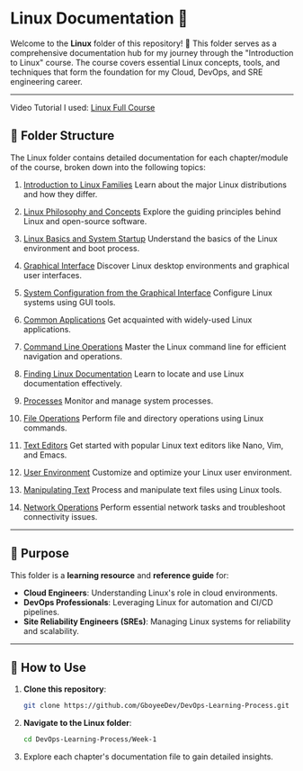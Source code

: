 # Linux Documentation 📘

Welcome to the **Linux** folder of this repository! 🎉 This folder serves as a comprehensive documentation hub for my journey through the "Introduction to Linux" course. The course covers essential Linux concepts, tools, and techniques that form the foundation for my Cloud, DevOps, and SRE engineering career.

---

Video Tutorial I used: <a href="https://www.youtube.com/watch?v=sWbUDq4S6Y8">Linux Full Course</a>

## 📂 Folder Structure

The Linux folder contains detailed documentation for each chapter/module of the course, broken down into the following topics:

1. <a href="https://github.com/GboyeeDev/DevOps-Learning-Process/blob/main/Week-1/Linux%20learning%20notes/note-1.md">Introduction to Linux Families</a>
   Learn about the major Linux distributions and how they differ.

2. <a href="https://github.com/GboyeeDev/DevOps-Learning-Process/blob/main/Week-1/Linux%20learning%20notes/note-2.md">Linux Philosophy and Concepts</a>
   Explore the guiding principles behind Linux and open-source software.

3. <a href="https://github.com/GboyeeDev/DevOps-Learning-Process/blob/main/Week-1/Linux%20learning%20notes/note-3.md">Linux Basics and System Startup</a>
   Understand the basics of the Linux environment and boot process.

4. <a href="https://github.com/GboyeeDev/DevOps-Learning-Process/blob/main/Week-1/Linux%20learning%20notes/note-4.md">Graphical Interface</a>
   Discover Linux desktop environments and graphical user interfaces.

5. <a href="https://github.com/GboyeeDev/DevOps-Learning-Process/blob/main/Week-1/Linux%20learning%20notes/note-5.md">System Configuration from the Graphical Interface</a>
   Configure Linux systems using GUI tools.

6. <a href="https://github.com/GboyeeDev/DevOps-Learning-Process/blob/main/Week-1/Linux%20learning%20notes/note-6.md">Common Applications</a>
   Get acquainted with widely-used Linux applications.

7. <a href="https://github.com/GboyeeDev/DevOps-Learning-Process/blob/main/Week-1/Linux%20learning%20notes/note-7.md">Command Line Operations</a>
   Master the Linux command line for efficient navigation and operations.

8. <a href="https://github.com/GboyeeDev/DevOps-Learning-Process/blob/main/Week-1/Linux%20learning%20notes/note-8.md">Finding Linux Documentation</a>
   Learn to locate and use Linux documentation effectively.

9. <a href="https://github.com/GboyeeDev/DevOps-Learning-Process/blob/main/Week-1/Linux%20learning%20notes/note-9.md">Processes</a>
   Monitor and manage system processes.

10. <a href="https://github.com/GboyeeDev/DevOps-Learning-Process/blob/main/Week-1/Linux%20learning%20notes/note-10.md">File Operations</a>
    Perform file and directory operations using Linux commands.

11. <a href="https://github.com/GboyeeDev/DevOps-Learning-Process/blob/main/Week-1/Linux%20learning%20notes/note-11.md">Text Editors</a>
    Get started with popular Linux text editors like Nano, Vim, and Emacs.

12. <a href="https://github.com/GboyeeDev/DevOps-Learning-Process/blob/main/Week-1/Linux%20learning%20notes/note-12.md">User Environment</a>
    Customize and optimize your Linux user environment.

13. <a href="https://github.com/GboyeeDev/DevOps-Learning-Process/blob/main/Week-1/Linux%20learning%20notes/note-13.md">Manipulating Text</a>
    Process and manipulate text files using Linux tools.

14. <a href="https://github.com/GboyeeDev/DevOps-Learning-Process/blob/main/Week-1/Linux%20learning%20notes/note-14.md">Network Operations</a>
    Perform essential network tasks and troubleshoot connectivity issues.

---

## 🎯 Purpose

This folder is a **learning resource** and **reference guide** for:
- **Cloud Engineers**: Understanding Linux's role in cloud environments.
- **DevOps Professionals**: Leveraging Linux for automation and CI/CD pipelines.
- **Site Reliability Engineers (SREs)**: Managing Linux systems for reliability and scalability.

---

## 📌 How to Use

1. **Clone this repository**:  
   ```bash
   git clone https://github.com/GboyeeDev/DevOps-Learning-Process.git

2. **Navigate to the Linux folder**:
   ```bash
   cd DevOps-Learning-Process/Week-1

3. Explore each chapter's documentation file to gain detailed insights.